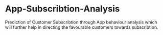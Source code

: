 # App-Subscribtion-Analysis
Prediction of Customer Subscribtion through App behaviour analysis which will further help in directing the favourable customers towards subscribtion.
